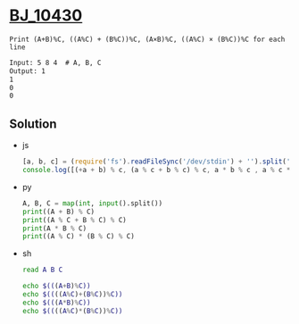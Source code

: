 # [BJ_10430](https://acmicpc.net/problem/10430)

```en
Print (A+B)%C, ((A%C) + (B%C))%C, (A×B)%C, ((A%C) × (B%C))%C for each line
```

```txt
Input: 5 8 4  # A, B, C
Output: 1
1
0
0
```

## Solution

* js

  ```js
  [a, b, c] = (require('fs').readFileSync('/dev/stdin') + '').split(' ');
  console.log([(+a + b) % c, (a % c + b % c) % c, a * b % c , a % c * (b % c) % c].join('\n'))
  ```

* py

  ```py
  A, B, C = map(int, input().split())
  print((A + B) % C)
  print((A % C + B % C) % C)
  print(A * B % C)
  print((A % C) * (B % C) % C)
  ```

* sh

  ```sh
  read A B C

  echo $(((A+B)%C))
  echo $((((A%C)+(B%C))%C))
  echo $(((A*B)%C))
  echo $((((A%C)*(B%C))%C))
  ```
